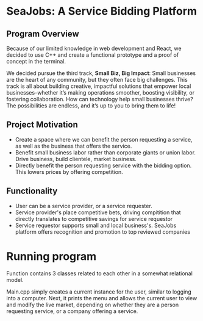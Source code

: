 # SeaJobs: A Service Bidding Platform

## Program Overview

Because of our limited knowledge in web development and React, we decided to use C++ and create a functional prototype and a proof of concept in the terminal.

We decided pursue the third track, **Small Biz, Big Impact**:
    Small businesses are the heart of any community, but they often face big challenges. This track is all about building creative, impactful solutions that empower local businesses–whether it’s making operations smoother, boosting visibility, or fostering collaboration. How can technology help small businesses thrive? The possibilities are endless, and it’s up to you to bring them to life!


## Project Motivation
- Create a space where we can benefit the person requesting a service, as well as the business that offers the service.
- Benefit small business labor rather than corporate giants or union labor. Drive business, build clientele, market business. 
- Directly benefit the person requesting service with the bidding option. This lowers prices by offering competition.

## Functionality
- User can be a service provider, or a service requester.
- Service provider's place competitive bets, driving compitition that directly translates to competitive savings for service requestor
- Service requestor supports small and local business's. SeaJobs platform offers recognition and promotion to top reviewed companies

# Running program

Function contains 3 classes related to each other in a somewhat relational model.

Main.cpp simply creates a current instance for the user, similar to logging into a computer. Next, it prints the menu and allows the current user to view and modify the live market, depending on whether they are a person requesting service, or a company offering a service.

